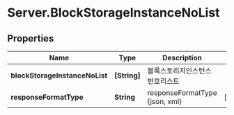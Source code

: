 # Server.BlockStorageInstanceNoList

## Properties
Name | Type | Description | Notes
------------ | ------------- | ------------- | -------------
**blockStorageInstanceNoList** | **[String]** | 블록스토리지인스턴스번호리스트 | 
**responseFormatType** | **String** | responseFormatType {json, xml} | [optional] 


